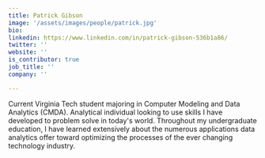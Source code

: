 ```yaml
---
title: Patrick Gibson
image: '/assets/images/people/patrick.jpg'
bio:
linkedin: https://www.linkedin.com/in/patrick-gibson-536b1a86/
twitter: ''
website: ''
is_contributor: true
job_title: ''
company: ''

---
```

Current Virginia Tech student majoring in Computer Modeling and Data Analytics (CMDA). Analytical individual looking to use skills I have developed to problem solve in today's world. Throughout my undergraduate education, I have learned extensively about the numerous applications data analytics offer toward optimizing the processes of the ever changing technology industry.
